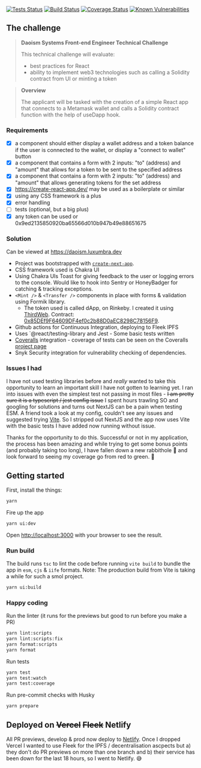 [![Tests Status](https://github.com/luxumbra/daoism-dapp/actions/workflows/main.yml/badge.svg)](https://github.com/luxumbra/daoism-dapp/actions/workflows/main.yml)
[![Build Status](https://github.com/luxumbra/daoism-dapp/actions/workflows/build.yml/badge.svg)](https://github.com/luxumbra/daoism-dapp/actions/workflows/build.yml)
[![Coverage Status](https://coveralls.io/repos/github/luxumbra/daoism-dapp/badge.svg)](https://coveralls.io/github/luxumbra/daoism-dapp)
[![Known Vulnerabilities](https://snyk.io/test/github/luxumbra/daoism-dapp/badge.svg)](https://snyk.io/test/github/luxumbra/daoism-dapp)

## The challenge

> **Daoism Systems Front-end Engineer Technical Challenge**
>
> This technical challenge will evaluate:
>
> - best practices for React
> - ability to implement web3 technologies such as calling a Solidity contract from UI or minting a token

> **Overview**
>
> The applicant will be tasked with the creation of a simple React app that connects to a Metamask wallet and calls a Solidity contract function with the help of useDapp hook.

### Requirements

- [x] a <Profile /> component should either display a wallet address and a token balance if the user is connected to the wallet, or display a "connect to wallet" button
- [x] a <Transfer /> component that contains a form with 2 inputs: "to" (address) and "amount" that allows for a token to be sent to the specified address
- [x] a <Mint /> component that contains a form with 2 inputs: "to" (address) and "amount" that allows generating tokens for the set address
- [x] https://create-react-app.dev/ may be used as a boilerplate or similar
- [x] using any CSS framework is a plus
- [x] error handling
- [ ] tests (optional, but a big plus)
- [x] any token can be used or 0x9ed2135850920ba65566d010b947b49e88651675

### Solution

Can be viewed at https://daoism.luxumbra.dev

- Project was bootstrapped with [`create-next-app`](https://github.com/vercel/next.js/tree/canary/packages/create-next-app).
- CSS framework used is Chakra UI
- Using Chakra UIs Toast for giving feedback to the user or logging errors to the console. Would like to hook into Sentry or HoneyBadger for catching & tracking exceptions.
- `<Mint />` & `<Transfer />` components in place with forms & validation using Formik library.
  - The token used is called dApp, on Rinkeby. I created it using [ThirdWeb](https://thirdweb.com/). Contract: [0x85DEf9F64609DF4ef0c2b88D0aEC8298C78156F9](https://rinkeby.etherscan.io/address/0x85def9f64609df4ef0c2b88d0aec8298c78156f9).
- Github actions for Continuous Integration, deploying to Fleek IPFS
- Uses `@react/testing-library and Jest - Some basic tests written
- [Coveralls](https://coveralls.io) integration - coverage of tests can be seen on the Coveralls [project page](https://coveralls.io/github/luxumbra/daoism-dapp)
- Snyk Security integration for vulnerability checking of dependencies.

### Issues I had

I have not used testing libraries before and _really_ wanted to take this opportunity to learn an important skill I have not gotten to learning yet. I ran into issues with even the simplest test not passing in most files - ~~I am pretty sure it is a typescript / jest config issue~~ I spent hours trawling SO and googling for solutions and turns out NextJS can be a pain when testing ESM. A friend took a look at my config, couldn't see any issues and suggested trying [Vite](https://vitejs.dev/). So I stripped out NextJS and the app now uses Vite with the basic tests I have added now running without issue.

Thanks for the opportunity to do this. Successful or not in my application, the process has been amazing and while trying to get some bonus points (and probably taking too long), I have fallen down a new rabbithole :rabbit: and look forward to seeing my coverage go from red to green. :green_heart:


## Getting started
First, install the things:

```bash
yarn
```

Fire up the app

```bash
yarn ui:dev
```

Open [http://localhost:3000](http://localhost:3000) with your browser to see the result.

### Run build

The build runs `tsc` to lint the code before running `vite build` to bundle the app in `esm`, `cjs` & `iife` formats.
Note: The production build from Vite is taking a while for such a smol project.

```bash
yarn ui:build
```

### Happy coding

Run the linter (it runs for the previews but good to run before you make a PR)

```bash
yarn lint:scripts
yarn lint:scripts:fix
yarn format:scripts
yarn format
```

Run tests

```bash
yarn test
yarn test:watch
yarn test:coverage
```

Run pre-commit checks with Husky

```bash
yarn prepare
```

## Deployed on ~~Vercel~~ ~~Fleek~~ Netlify

All PR previews, develop & prod now deploy to [Netlify](https://netlify.com).
Once I dropped Vercel I wanted to use Fleek for the IPFS / decentralisation ascpects but a) they don't do PR previews on more than one branch and b) their service has been down for the last 18 hours, so I went to Netlify. 😅 


